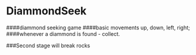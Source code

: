 # DiammondSeek
####diammond seeking game
####basic movements up, down, left, right;
####whenever a diammond is found - collect.

###Second stage will break rocks
